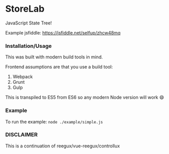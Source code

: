 # StoreLab

JavaScript State Tree!

Example jsfiddle: https://jsfiddle.net/selfup/zhcw48mq

### Installation/Usage

This was built with modern build tools in mind.

Frontend assumptions are that you use a build tool:
1. Webpack
2. Grunt
3. Gulp

This is transpiled to ES5 from ES6 so any modern Node version will work :smile:

### Example

To run the example: `node ./example/simple.js`

### DISCLAIMER

This is a continuation of reegux/vue-reegux/controllux
